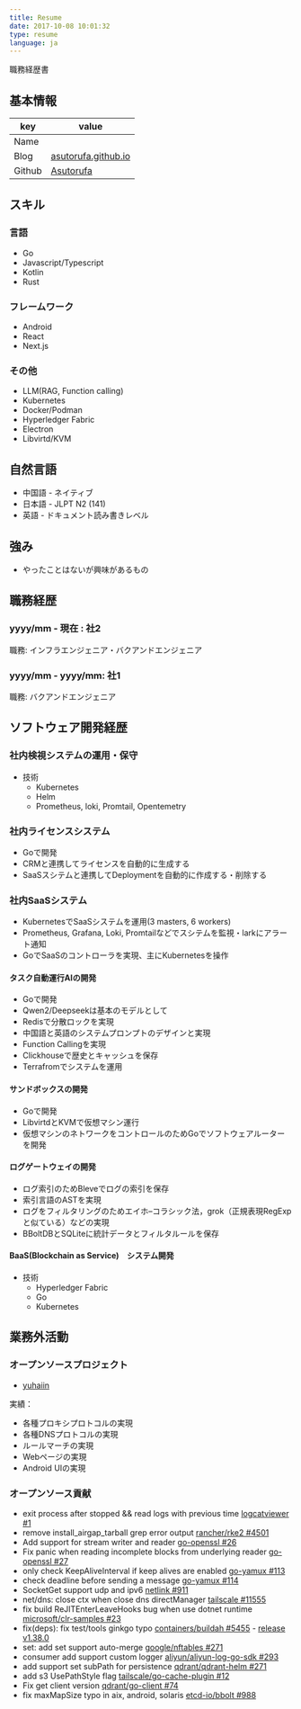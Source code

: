 ```yaml
---
title: Resume
date: 2017-10-08 10:01:32
type: resume
language: ja
---
```


職務経歴書

## 基本情報

|key|value|
|---|-----|
|Name||
|Blog|[asutorufa.github.io](https://asutorufa.github.io/)|
|Github|[Asutorufa](https://github.com/Asutorufa)|

## スキル

### 言語

- Go
- Javascript/Typescript
- Kotlin
- Rust

### フレームワーク

- Android
- React
- Next.js

### その他

- LLM(RAG, Function calling)
- Kubernetes
- Docker/Podman
- Hyperledger Fabric
- Electron
- Libvirtd/KVM

## 自然言語

- 中国語 - ネイティブ
- 日本語 - JLPT N2 (141)
- 英語 - ドキュメント読み書きレベル

## 強み

- やったことはないが興味があるもの

## 職務経歴

### yyyy/mm - 現在 : 社2

職務: インフラエンジェニア・バクアンドエンジェニア

### yyyy/mm - yyyy/mm: 社1

職務: バクアンドエンジェニア

## ソフトウェア開発経歴

### 社内検視システムの運用・保守

- 技術
  - Kubernetes
  - Helm
  - Prometheus, loki, Promtail, Opentemetry

### 社内ライセンスシステム

- Goで開発
- CRMと連携してライセンスを自動的に生成する
- SaaSスシテムと連携してDeploymentを自動的に作成する・削除する

### 社内SaaSシステム

- KubernetesでSaaSシステムを運用(3 masters, 6 workers)
- Prometheus, Grafana, Loki, Promtailなどでスシテムを監視・larkにアラート通知
- GoでSaaSのコントローラを実現、主にKubernetesを操作

#### タスク自動運行AIの開発

- Goで開発
- Qwen2/Deepseekは基本のモデルとして
- Redisで分散ロックを実現
- 中国語と英語のシステムプロンプトのデザインと実現
- Function Callingを実現
- Clickhouseで歴史とキャッシュを保存
- Terrafromでシステムを運用

#### サンドボックスの開発

- Goで開発
- LibvirtdとKVMで仮想マシン運行
- 仮想マシンのネトワークをコントロールのためGoでソフトウェアルーターを開発

#### ログゲートウェイの開発

- ログ索引のためBleveでログの索引を保存
- 索引言語のASTを実現
- ログをフィルタリングのためエイホ–コラシック法，grok（正規表現RegExpと似ている）などの実現
- BBoltDBとSQLiteに統計データとフィルタルールを保存

#### BaaS(Blockchain as Service)　システム開発

- 技術
  - Hyperledger Fabric
  - Go
  - Kubernetes

## 業務外活動

### オープンソースプロジェクト

- [yuhaiin](https://github.com/yuhaiin)

実績：

- 各種プロキシプロトコルの実現
- 各種DNSプロトコルの実現
- ルールマーチの実現
- Webページの実現
- Android UIの実現

### オープンソース貢献

- exit process after stopped && read logs with previous time [logcatviewer #1](https://github.com/kyze8439690/logcatviewer/pull/1)
- remove install_airgap_tarball grep error output [rancher/rke2 #4501](https://github.com/rancher/rke2/pull/4501)
- Add support for stream writer and reader [go-openssl #26](https://github.com/Luzifer/go-openssl/pull/26)
- Fix panic when reading incomplete blocks from underlying reader [go-openssl #27](https://github.com/Luzifer/go-openssl/pull/27)
- only check KeepAliveInterval if keep alives are enabled [go-yamux #113](https://github.com/libp2p/go-yamux/pull/113)
- check deadline before sending a message [go-yamux #114](https://github.com/libp2p/go-yamux/pull/114)
- SocketGet support udp and ipv6 [netlink #911](https://github.com/vishvananda/netlink/pull/911)
- net/dns: close ctx when close dns directManager [tailscale #11555](https://github.com/tailscale/tailscale/pull/11555)
- fix build ReJITEnterLeaveHooks bug when use dotnet runtime [microsoft/clr-samples #23](https://github.com/microsoft/clr-samples/pull/23)
- fix(deps): fix test/tools ginkgo typo [containers/buildah #5455](https://github.com/containers/buildah/pull/5455) - [release v1.38.0](https://github.com/containers/buildah/releases/tag/v1.38.0)
- set: add set support auto-merge [google/nftables #271](https://github.com/google/nftables/pull/271)
- consumer add support custom logger [aliyun/aliyun-log-go-sdk #293](https://github.com/aliyun/aliyun-log-go-sdk/pull/293)
- add support set subPath for persistence [qdrant/qdrant-helm #271](https://github.com/qdrant/qdrant-helm/pull/271)
- add s3 UsePathStyle flag [tailscale/go-cache-plugin #12](https://github.com/tailscale/go-cache-plugin/pull/12)
- Fix get client version [qdrant/go-client #74](https://github.com/qdrant/go-client/pull/74)
- fix maxMapSize typo in aix, android, solaris [etcd-io/bbolt #988](https://github.com/etcd-io/bbolt/pull/988)
